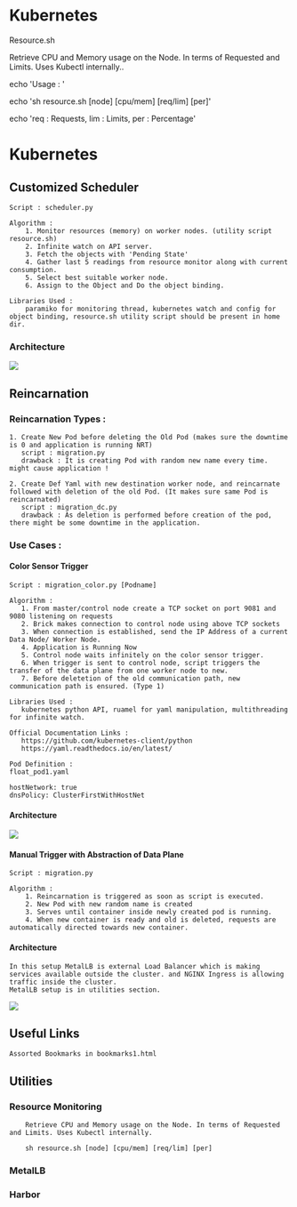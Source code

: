 # Kubernetes

Resource.sh 

Retrieve CPU and Memory usage on the Node. In terms of Requested and Limits. Uses Kubectl internally..

echo  'Usage : '

echo  'sh resource.sh [node] [cpu/mem] [req/lim] [per]'

echo 'req : Requests, lim : Limits, per : Percentage'


# Kubernetes

## Customized Scheduler

    Script : scheduler.py

    Algorithm :
        1. Monitor resources (memory) on worker nodes. (utility script resource.sh)
        2. Infinite watch on API server. 
        3. Fetch the objects with 'Pending State'
        4. Gather last 5 readings from resource monitor along with current consumption.
        5. Select best suitable worker node.
        6. Assign to the Object and Do the object binding.
    
    Libraries Used :
        paramiko for monitoring thread, kubernetes watch and config for object binding, resource.sh utility script should be present in home dir.
    
### Architecture
<img align="center" src="Kubernetes/scheduler.png">
    
   

## Reincarnation

### Reincarnation Types :
		
	1. Create New Pod before deleting the Old Pod (makes sure the downtime is 0 and application is running NRT)
	   script : migration.py
	   drawback : It is creating Pod with random new name every time. might cause application !
		
	2. Create Def Yaml with new destination worker node, and reincarnate followed with deletion of the old Pod. (It makes sure same Pod is reincarnated)
	   script : migration_dc.py
	   drawback : As deletion is performed before creation of the pod, there might be some downtime in the application.
### Use Cases :
#### Color Sensor Trigger
       
    Script : migration_color.py [Podname]
       
    Algorithm :
       1. From master/control node create a TCP socket on port 9081 and 9080 listening on requests
       2. Brick makes connection to control node using above TCP sockets
       3. When connection is established, send the IP Address of a current Data Node/ Worker Node.
       4. Application is Running Now
       5. Control node waits infinitely on the color sensor trigger.
       6. When trigger is sent to control node, script triggers the transfer of the data plane from one worker node to new.
       7. Before deletetion of the old communication path, new communication path is ensured. (Type 1)
       
    Libraries Used :
       kubernetes python API, ruamel for yaml manipulation, multithreading for infinite watch.
       
    Official Documentation Links :
       https://github.com/kubernetes-client/python
       https://yaml.readthedocs.io/en/latest/

    Pod Definition :
    float_pod1.yaml
    
    hostNetwork: true
    dnsPolicy: ClusterFirstWithHostNet


#### Architecture
<img align="center" src="Kubernetes/ColorBasedR.png">

#### Manual Trigger with Abstraction of Data Plane
    
    Script : migration.py
    
    Algorithm :
        1. Reincarnation is triggered as soon as script is executed.
        2. New Pod with new random name is created
        3. Serves until container inside newly created pod is running.
        4. When new container is ready and old is deleted, requests are automatically directed towards new container.
#### Architecture
    In this setup MetalLB is external Load Balancer which is making services available outside the cluster. and NGINX Ingress is allowing traffic inside the cluster.
    MetalLB setup is in utilities section.
<img align="center" src="Kubernetes/dataplaneabs.png">

## Useful Links
    Assorted Bookmarks in bookmarks1.html


## Utilities
### Resource Monitoring
    
        Retrieve CPU and Memory usage on the Node. In terms of Requested and Limits. Uses Kubectl internally.
        
        sh resource.sh [node] [cpu/mem] [req/lim] [per]
        
### MetalLB
    
### Harbor
        
      






